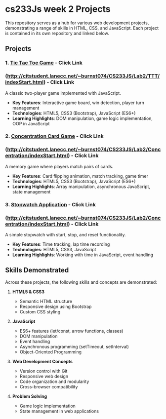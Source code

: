 # cs233Js week 2 Projects

This repository serves as a hub for various web development projects, demonstrating a range of skills in HTML, CSS, and JavaScript. Each project is contained in its own repository and linked below.

## Projects

### 1. [Tic Tac Toe Game](https://github.com/LCC-CIT-Programming-CS233JS/02-ttt-template-travisburns) - Click Link
  ### (http://citstudent.lanecc.net/~burnst074/CS233JS/Lab2/TTT/indexStart.html) - Click Link
A classic two-player game implemented with JavaScript.
- **Key Features**: Interactive game board, win detection, player turn management
- **Technologies**: HTML5, CSS3 (Bootstrap), JavaScript (ES6+)
- **Learning Highlights**: DOM manipulation, game logic implementation, OOP in JavaScript

### 2. [Concentration Card Game](https://github.com/LCC-CIT-Programming-CS233JS/02-concentration-template-travisburns)   - Click Link
  ### (http://citstudent.lanecc.net/~burnst074/CS233JS/Lab2/Concentration/indexStart.html) - Click Link
A memory game where players match pairs of cards.
- **Key Features**: Card flipping animation, match tracking, game timer
- **Technologies**: HTML5, CSS3 (Bootstrap), JavaScript (ES6+)
- **Learning Highlights**: Array manipulation, asynchronous JavaScript, state management

### 3. [Stopwatch Application](https://github.com/LCC-CIT-Programming-CS233JS/02-stopwatch-template-travisburns) - Click Link
  ### (http://citstudent.lanecc.net/~burnst074/CS233JS/Lab2/Concentration/indexStart.html) - Click Link
A simple stopwatch with start, stop, and reset functionality.
- **Key Features**: Time tracking, lap time recording
- **Technologies**: HTML5, CSS3, JavaScript
- **Learning Highlights**: Working with time in JavaScript, event handling

## Skills Demonstrated

Across these projects, the following skills and concepts are demonstrated:

1. **HTML5 & CSS3**
   - Semantic HTML structure
   - Responsive design using Bootstrap
   - Custom CSS styling

2. **JavaScript**
   - ES6+ features (let/const, arrow functions, classes)
   - DOM manipulation
   - Event handling
   - Asynchronous programming (setTimeout, setInterval)
   - Object-Oriented Programming

3. **Web Development Concepts**
   - Version control with Git
   - Responsive web design
   - Code organization and modularity
   - Cross-browser compatibility

4. **Problem Solving**
   - Game logic implementation
   - State management in web applications
